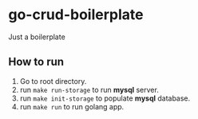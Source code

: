 # go-crud-boilerplate
Just a boilerplate

## How to run
1. Go to root directory.
2. run `make run-storage` to run **mysql** server.
3. run `make init-storage` to populate **mysql** database.
4. run `make run` to run golang app.

